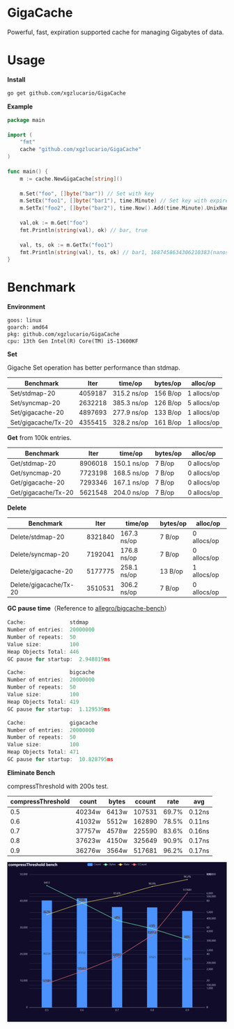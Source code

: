 # GigaCache
Powerful, fast, expiration supported cache for managing Gigabytes of data.

# Usage

**Install**

```bash
go get github.com/xgzlucario/GigaCache
```

**Example**

```go
package main

import (
    "fmt"
    cache "github.com/xgzlucario/GigaCache"
)

func main() {
    m := cache.NewGigaCache[string]()
    
    m.Set("foo", []byte("bar")) // Set with key
    m.SetEx("foo1", []byte("bar1"), time.Minute) // Set key with expired duration
    m.SetTx("foo2", []byte("bar2"), time.Now().Add(time.Minute).UnixNano()) // Set key with expired deadline
    
    val,ok := m.Get("foo")
    fmt.Println(string(val), ok) // bar, true

    val, ts, ok := m.GetTx("foo1")
    fmt.Println(string(val), ts, ok) // bar1, 1687458634306210383(nanoseconds), true
}
```

# Benchmark

**Environment**

```
goos: linux
goarch: amd64
pkg: github.com/xgzlucario/GigaCache
cpu: 13th Gen Intel(R) Core(TM) i5-13600KF
```

**Set**

Gigache Set operation has better performance than stdmap.

| Benchmark           | Iter    | time/op     | bytes/op | alloc/op    |
| ------------------- | ------- | ----------- | -------- | ----------- |
| Set/stdmap-20       | 4059187 | 315.2 ns/op | 156 B/op | 1 allocs/op |
| Set/syncmap-20      | 2632218 | 385.3 ns/op | 126 B/op | 5 allocs/op |
| Set/gigacache-20    | 4897693 | 277.9 ns/op | 133 B/op | 1 allocs/op |
| Set/gigacache/Tx-20 | 4355415 | 328.2 ns/op | 161 B/op | 1 allocs/op |

**Get** from 100k entries.

| Benchmark           | Iter    | time/op     | bytes/op | alloc/op    |
| ------------------- | ------- | ----------- | -------- | ----------- |
| Get/stdmap-20       | 8906018 | 150.1 ns/op | 7 B/op   | 0 allocs/op |
| Get/syncmap-20      | 7723198 | 168.5 ns/op | 7 B/op   | 0 allocs/op |
| Get/gigacache-20    | 7293346 | 167.1 ns/op | 7 B/op   | 0 allocs/op |
| Get/gigacache/Tx-20 | 5621548 | 204.0 ns/op | 7 B/op   | 0 allocs/op |

**Delete**

| Benchmark              | Iter    | time/op     | bytes/op | alloc/op    |
| ---------------------- | ------- | ----------- | -------- | ----------- |
| Delete/stdmap-20       | 8321840 | 167.3 ns/op | 7 B/op   | 0 allocs/op |
| Delete/syncmap-20      | 7192041 | 176.8 ns/op | 7 B/op   | 0 allocs/op |
| Delete/gigacache-20    | 5177775 | 258.1 ns/op | 13 B/op  | 1 allocs/op |
| Delete/gigacache/Tx-20 | 3510531 | 306.2 ns/op | 7 B/op   | 0 allocs/op |

**GC pause time**（Reference to [allegro/bigcache-bench](https://github.com/allegro/bigcache-bench)）

```go
Cache:              stdmap
Number of entries:  20000000
Number of repeats:  50
Value size:         100
Heap Objects Total: 446
GC pause for startup:  2.948819ms
```

```go
Cache:              bigcache
Number of entries:  20000000
Number of repeats:  50
Value size:         100
Heap Objects Total: 419
GC pause for startup:  1.129539ms
```

```go
Cache:              gigacache
Number of entries:  20000000
Number of repeats:  50
Value size:         100
Heap Objects Total: 471
GC pause for startup:  10.828795ms
```

**Eliminate Bench**

compressThreshold with 200s test.

| compressThreshold | count  | bytes | ccount | rate  | avg    |
| ----------------- | ------ | ----- | ------ | ----- | ------ |
| 0.5               | 40234w | 6413w | 107531 | 69.7% | 0.12ns |
| 0.6               | 41032w | 5512w | 162890 | 78.5% | 0.11ns |
| 0.7               | 37757w | 4578w | 225590 | 83.6% | 0.16ns |
| 0.8               | 37623w | 4150w | 325649 | 90.9% | 0.17ns |
| 0.9               | 36276w | 3564w | 517681 | 96.2% | 0.17ns |

![p1](https://github.com/xgzlucario/GigaCache/blob/master/p1.png)